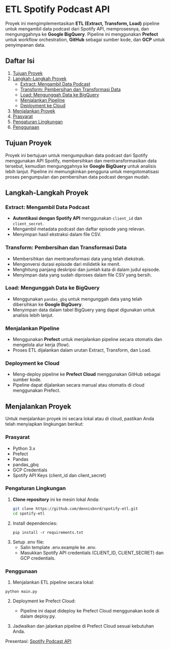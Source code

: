 # ETL Spotify Podcast API

Proyek ini mengimplementasikan **ETL (Extract, Transform, Load)** pipeline untuk mengambil data podcast dari Spotify API, memprosesnya, dan mengunggahnya ke **Google BigQuery**. Pipeline ini menggunakan **Prefect** untuk workflow orchestration, **GitHub** sebagai sumber kode, dan **GCP** untuk penyimpanan data.

## Daftar Isi

1. [Tujuan Proyek](#tujuan-proyek)
2. [Langkah-Langkah Proyek](#langkah-langkah-proyek)
   - [Extract: Mengambil Data Podcast](#extract-mengambil-data-podcast)
   - [Transform: Pembersihan dan Transformasi Data](#transform-pembersihan-dan-transformasi-data)
   - [Load: Mengunggah Data ke BigQuery](#load-mengunggah-data-ke-bigquery)
   - [Menjalankan Pipeline](#menjalankan-pipeline)
   - [Deployment ke Cloud](#deployment-ke-cloud)
3. [Menjalankan Proyek](#menjalankan-proyek)
4. [Prasyarat](#prasyarat)
5. [Pengaturan Lingkungan](#pengaturan-lingkungan)
6. [Penggunaan](#penggunaan)

## Tujuan Proyek

Proyek ini bertujuan untuk mengumpulkan data podcast dari Spotify menggunakan API Spotify, membersihkan dan mentransformasikan data tersebut, kemudian mengunggahnya ke **Google BigQuery** untuk analisis lebih lanjut. Pipeline ini memungkinkan pengguna untuk mengotomatisasi proses pengumpulan dan pembersihan data podcast dengan mudah.

## Langkah-Langkah Proyek

### Extract: Mengambil Data Podcast
- **Autentikasi dengan Spotify API** menggunakan `client_id` dan `client_secret`.
- Mengambil metadata podcast dan daftar episode yang relevan.
- Menyimpan hasil ekstraksi dalam file CSV.

### Transform: Pembersihan dan Transformasi Data
- Membersihkan dan mentransformasi data yang telah diekstrak.
- Mengonversi durasi episode dari milidetik ke menit.
- Menghitung panjang deskripsi dan jumlah kata di dalam judul episode.
- Menyimpan data yang sudah diproses dalam file CSV yang bersih.

### Load: Mengunggah Data ke BigQuery
- Menggunakan `pandas_gbq` untuk mengunggah data yang telah dibersihkan ke **Google BigQuery**.
- Menyimpan data dalam tabel BigQuery yang dapat digunakan untuk analisis lebih lanjut.

### Menjalankan Pipeline
- Menggunakan **Prefect** untuk menjalankan pipeline secara otomatis dan mengelola alur kerja (flow).
- Proses ETL dijalankan dalam urutan Extract, Transform, dan Load.

### Deployment ke Cloud
- Meng-deploy pipeline ke **Prefect Cloud** menggunakan GitHub sebagai sumber kode.
- Pipeline dapat dijalankan secara manual atau otomatis di cloud menggunakan Prefect.

## Menjalankan Proyek

Untuk menjalankan proyek ini secara lokal atau di cloud, pastikan Anda telah menyiapkan lingkungan berikut:

### Prasyarat
- Python 3.x
- Prefect
- Pandas
- pandas_gbq
- GCP Credentials
- Spotify API Keys (client_id dan client_secret)

### Pengaturan Lingkungan

1. **Clone repository** ini ke mesin lokal Anda:
   ```bash
   git clone https://github.com/dennisbnrd/spotify-etl.git
   cd spotify-etl
   ```
2. Install dependencies:
   ```
   pip install -r requirements.txt
3. Setup .env file:
   - Salin template .env.example ke .env.
   - Masukkan Spotify API credentials (CLIENT_ID, CLIENT_SECRET) dan GCP credentials.

### Penggunaan
1. Menjalankan ETL pipeline secara lokal:
  ```
  python main.py
  ```
2. Deployment ke Prefect Cloud:
   - Pipeline ini dapat dideploy ke Prefect Cloud menggunakan kode di dalam deploy.py.

3. Jadwalkan dan jalankan pipeline di Prefect Cloud sesuai kebutuhan Anda.

Presentasi: [Spotify Podcast API](https://www.canva.com/design/DAGucUb6Mi4/a7FUKn_bFmiIU73Xy0PGsQ/edit?utm_content=DAGucUb6Mi4&utm_campaign=designshare&utm_medium=link2&utm_source=sharebutton)

